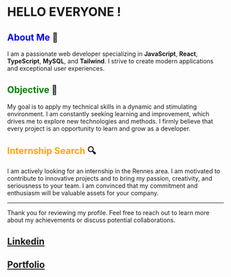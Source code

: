 # HELLO EVERYONE !

## <span style="color: blue;">**About Me**</span> 🌟

I am a passionate web developer specializing in **JavaScript**, **React**, **TypeScript**, **MySQL**, and **Tailwind**. I strive to create modern applications and exceptional user experiences.

## <span style="color: green;">**Objective**</span> 🎯

My goal is to apply my technical skills in a dynamic and stimulating environment. I am constantly seeking learning and improvement, which drives me to explore new technologies and methods. I firmly believe that every project is an opportunity to learn and grow as a developer.

## <span style="color: orange;">**Internship Search**</span> 🔍

I am actively looking for an internship in the Rennes area. I am motivated to contribute to innovative projects and to bring my passion, creativity, and seriousness to your team. I am convinced that my commitment and enthusiasm will be valuable assets for your company.

---

Thank you for reviewing my profile. Feel free to reach out to learn more about my achievements or discuss potential collaborations.
## <span style="color: blue;">**[Linkedin](https://www.linkedin.com/in/mathieu-foucault-fullstack-web-dev/)**</span>
## <span style="color: red;">**[Portfolio](https://www.linkedin.com/in/mathieu-foucault-fullstack-web-dev/)**</span>